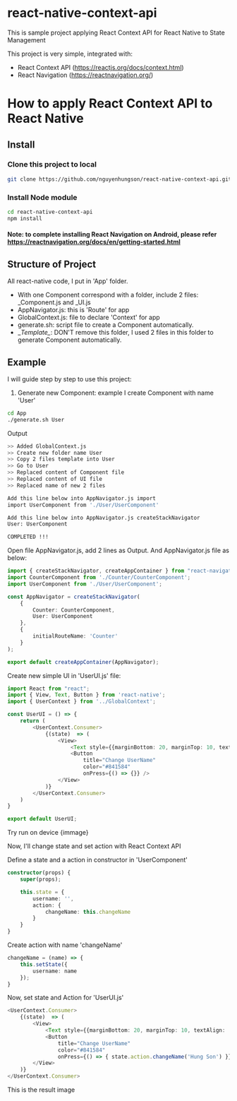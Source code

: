# react-native-context-api
This is sample project applying React Context API for React Native to State Management

This project is very simple, integrated with:

* React Context API (https://reactjs.org/docs/context.html)
* React Navigation (https://reactnavigation.org/)

# How to apply React Context API to React Native

## Install

### Clone this project to local
``` bash
git clone https://github.com/nguyenhungson/react-native-context-api.git
```

### Install Node module
``` bash
cd react-native-context-api
npm install
```

#### Note: to complete installing React Navigation on Android, please refer https://reactnavigation.org/docs/en/getting-started.html

## Structure of Project
All react-native code, I put in 'App' folder. 

* With one Component correspond with a folder, include 2 files: _Component.js and _UI.js
* AppNavigator.js: this is 'Route' for app 
* GlobalContext.js: file to declare 'Context' for app
* generate.sh: script file to create a Component automatically. 
* \__Template\__: DON'T remove this folder, I used 2 files in this folder to generate Component automatically.

## Example
I will guide step by step to use this project:

1. Generate new Component: example I create Component with name 'User'
``` bash
cd App
./generate.sh User
```

Output
``` bash
>> Added GlobalContext.js
>> Create new folder name User
>> Copy 2 files template into User
>> Go to User
>> Replaced content of Component file
>> Replaced content of UI file
>> Replaced name of new 2 files

Add this line below into AppNavigator.js import
import UserComponent from './User/UserComponent'

Add this line below into AppNavigator.js createStackNavigator
User: UserComponent

COMPLETED !!!
```

Open file AppNavigator.js, add 2 lines as Output. And AppNavigator.js file as below:
``` typescript
import { createStackNavigator, createAppContainer } from "react-navigation";
import CounterComponent from './Counter/CounterComponent';
import UserComponent from './User/UserComponent';

const AppNavigator = createStackNavigator(
    {
        Counter: CounterComponent,
        User: UserComponent
    },
    {
        initialRouteName: 'Counter'
    }
);

export default createAppContainer(AppNavigator);
```

Create new simple UI in 'UserUI.js' file:
``` typescript
import React from "react";
import { View, Text, Button } from 'react-native';
import { UserContext } from '../GlobalContext';

const UserUI = () => {
    return (
        <UserContext.Consumer>
            {(state)  => (
                <View>
                    <Text style={{marginBottom: 20, marginTop: 10, textAlign: 'center'}}>Hello: UserName</Text>
                    <Button 
                        title="Change UserName"
                        color="#841584"
                        onPress={() => {}} />
                </View>
            )}
        </UserContext.Consumer>
    )
}

export default UserUI;
```

Try run on device
{immage}


Now, I'll change state and set action with React Context API

Define a state and a action in constructor in 'UserComponent'
``` typescript
constructor(props) {
    super(props);

    this.state = {
        username: '',
        action: {
            changeName: this.changeName
        }
    }
}
```

Create action with name 'changeName'
``` typescript
changeName = (name) => {
    this.setState({
        username: name
    });
}
```

Now, set state and Action for 'UserUI.js'
``` typescript
<UserContext.Consumer>
    {(state)  => (
        <View>
            <Text style={{marginBottom: 20, marginTop: 10, textAlign: 'center'}}>Hello: {state.username}</Text>
            <Button 
                title="Change UserName"
                color="#841584"
                onPress={() => { state.action.changeName('Hung Son') }} />
        </View>
    )}
</UserContext.Consumer>
```
This is the result
image